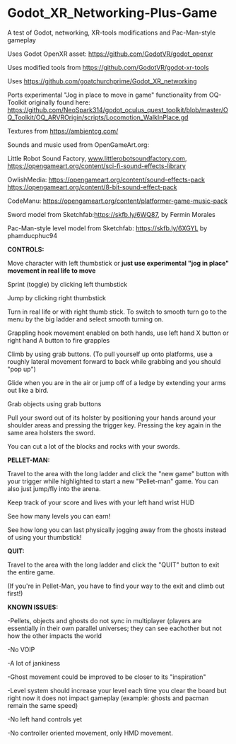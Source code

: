 # Godot_XR_Networking-Plus-Game
 A test of Godot, networking, XR-tools modifications and Pac-Man-style gameplay


Uses Godot OpenXR asset: https://github.com/GodotVR/godot_openxr

Uses modified tools from https://github.com/GodotVR/godot-xr-tools

Uses https://github.com/goatchurchprime/Godot_XR_networking

Ports experimental "Jog in place to move in game" functionality from OQ-Toolkit originally found here: https://github.com/NeoSpark314/godot_oculus_quest_toolkit/blob/master/OQ_Toolkit/OQ_ARVROrigin/scripts/Locomotion_WalkInPlace.gd

Textures from https://ambientcg.com/

Sounds and music used from OpenGameArt.org:

Little Robot Sound Factory, www.littlerobotsoundfactory.com, https://opengameart.org/content/sci-fi-sound-effects-library

OwlishMedia:
https://opengameart.org/content/sound-effects-pack
https://opengameart.org/content/8-bit-sound-effect-pack

CodeManu: https://opengameart.org/content/platformer-game-music-pack


Sword model from Sketchfab:https://skfb.ly/6WQ87, by Fermin Morales

Pac-Man-style level model from Sketchfab: https://skfb.ly/6XGYL by phamducphuc94


**CONTROLS:**

Move character with left thumbstick or **just use experimental "jog in place" movement in real life to move**

Sprint (toggle) by clicking left thumbstick

Jump by clicking right thumbstick

Turn in real life or with right thumb stick.  To switch to smooth turn go to the menu by the big ladder and select smooth turning on.

Grappling hook movement enabled on both hands, use left hand X button or right hand A button to fire grapples

Climb by using grab buttons.  (To pull yourself up onto platforms, use a roughly lateral movement forward to back while grabbing and you should "pop up")

Glide when you are in the air or jump off of a ledge by extending your arms out like a bird.

Grab objects using grab buttons

Pull your sword out of its holster by positioning your hands around your shoulder areas and pressing the trigger key.  Pressing the key again in the same area holsters the sword.

You can cut a lot of the blocks and rocks with your swords.

**PELLET-MAN:**

Travel to the area with the long ladder and click the "new game" button with your trigger while highlighted to start a new "Pellet-man" game. You can also just jump/fly into the arena.

Keep track of your score and lives with your left hand wrist HUD

See how many levels you can earn!

See how long you can last physically jogging away from the ghosts instead of using your thumbstick!

**QUIT:**

Travel to the area with the long ladder and click the "QUIT" button to exit the entire game.

(If you're in Pellet-Man, you have to find your way to the exit and climb out first!)

**KNOWN ISSUES:**

-Pellets, objects and ghosts do not sync in multiplayer (players are essentially in their own parallel universes; they can see eachother but not how the other impacts the world

-No VOIP

-A lot of jankiness

-Ghost movement could be improved to be closer to its "inspiration"

-Level system should increase your level each time you clear the board but right now it does not impact gameplay (example: ghosts and pacman remain the same speed)

-No left hand controls yet

-No controller oriented movement, only HMD movement.
